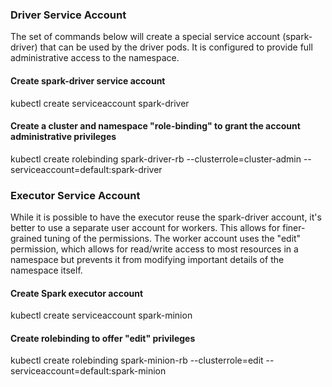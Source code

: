 ### Driver Service Account
The set of commands below will create a special service account (spark-driver) that can be used by the driver pods. It is configured to provide full administrative access to the namespace.

#### Create spark-driver service account
kubectl create serviceaccount spark-driver

#### Create a cluster and namespace "role-binding" to grant the account administrative privileges
kubectl create rolebinding spark-driver-rb --clusterrole=cluster-admin --serviceaccount=default:spark-driver

### Executor Service Account
While it is possible to have the executor reuse the spark-driver account, it's better to use a separate user account for workers. This allows for finer-grained tuning of the permissions. The worker account uses the "edit" permission, which allows for read/write access to most resources in a namespace but prevents it from modifying important details of the namespace itself.

#### Create Spark executor account
kubectl create serviceaccount spark-minion

#### Create rolebinding to offer "edit" privileges
kubectl create rolebinding spark-minion-rb --clusterrole=edit --serviceaccount=default:spark-minion
